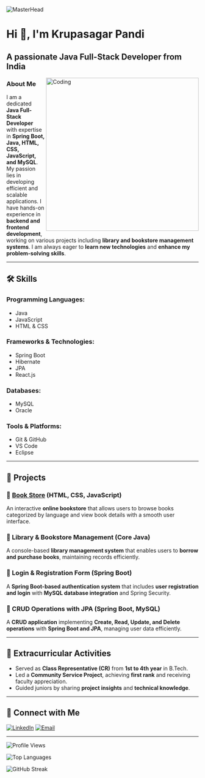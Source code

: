 ![MasterHead](https://user-images.githubusercontent.com/90236635/232446433-d5540fa2-fe28-4bb8-b929-cdb51fe61336.gif)

# Hi 👋, I'm Krupasagar Pandi

## A passionate Java Full-Stack Developer from India

<img align="right" alt="Coding" width="400" src="https://cdn.dribbble.com/users/1162077/screenshots/3848914/programmer.gif">

### About Me
I am a dedicated **Java Full-Stack Developer** with expertise in **Spring Boot, Java, HTML, CSS, JavaScript, and MySQL**. My passion lies in developing efficient and scalable applications. I have hands-on experience in **backend and frontend development**, working on various projects including **library and bookstore management systems**. I am always eager to **learn new technologies** and **enhance my problem-solving skills**.

---

## 🛠 Skills

### Programming Languages:
- Java
- JavaScript
- HTML & CSS

### Frameworks & Technologies:
- Spring Boot
- Hibernate
- JPA
- React.js

### Databases:
- MySQL
- Oracle

### Tools & Platforms:
- Git & GitHub
- VS Code
- Eclipse 

---

## 🚀 Projects

### 📌 [Book Store](https://krupasagar369.github.io/BookStore/) (HTML, CSS, JavaScript)
An interactive **online bookstore** that allows users to browse books categorized by language and view book details with a smooth user interface.

### 📌 Library & Bookstore Management (Core Java)
A console-based **library management system** that enables users to **borrow and purchase books**, maintaining records efficiently.

### 📌 Login & Registration Form (Spring Boot)
A **Spring Boot-based authentication system** that includes **user registration and login** with **MySQL database integration** and Spring Security.

### 📌 CRUD Operations with JPA (Spring Boot, MySQL)
A **CRUD application** implementing **Create, Read, Update, and Delete operations** with **Spring Boot and JPA**, managing user data efficiently.

---

## 🎯 Extracurricular Activities
- Served as **Class Representative (CR)** from **1st to 4th year** in B.Tech.
- Led a **Community Service Project**, achieving **first rank** and receiving faculty appreciation.
- Guided juniors by sharing **project insights** and **technical knowledge**.

---

## 🔗 Connect with Me

[![LinkedIn](https://img.shields.io/badge/LinkedIn-Krupasagar%20Pandi-blue?style=flat-square&logo=linkedin)](https://www.linkedin.com/in/krupa-sagar-p-327553268)
[![Email](https://img.shields.io/badge/Email-pkrupasagar56@gmail.com-red?style=flat-square&logo=gmail)](mailto:pkrupasagar56@gmail.com)

---

![Profile Views](https://komarev.com/ghpvc/?username=krupasagar369&label=Profile%20views&color=0e75b6&style=flat)

![Top Languages](https://github-readme-stats.vercel.app/api/top-langs?username=krupasagar369&show_icons=true&locale=en&layout=compact)

![GitHub Streak](https://github-readme-streak-stats.herokuapp.com/?user=krupasagar369)
